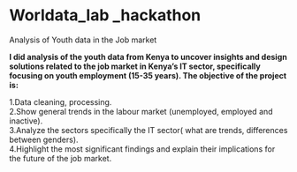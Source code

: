 # Worldata_lab _hackathon
Analysis of Youth data in the Job market

**I did analysis of the youth data from Kenya to uncover insights and design solutions related to the job market in Kenya’s IT sector, specifically focusing on youth employment (15-35 years).
The objective of the project is:**

1.Data cleaning, processing.<br>
2.Show general trends in the labour market (unemployed, employed and inactive).<br>
3.Analyze the sectors specifically the IT sector( what are trends, differences between genders).<br>
4.Highlight the most significant findings and explain their implications for the future of the job market.
